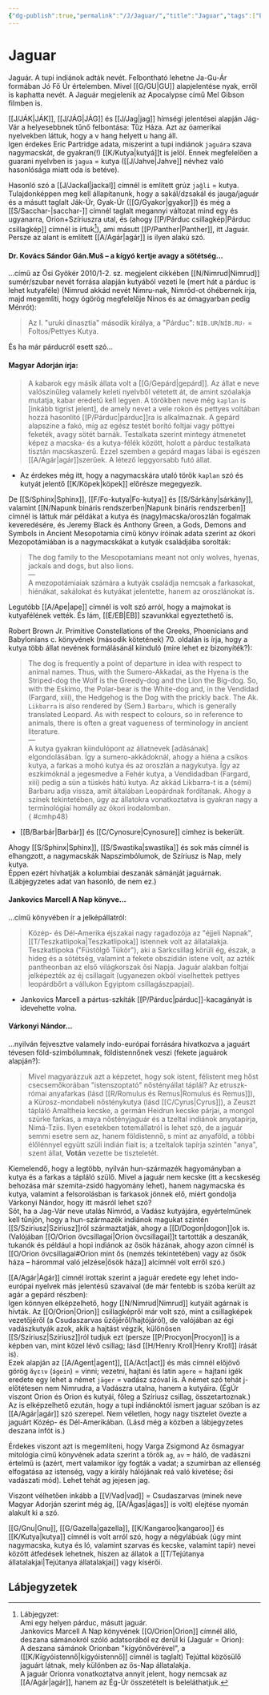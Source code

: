 ```yaml
---
{"dg-publish":true,"permalink":"/J/Jaguar/","title":"Jaguar","tags":["Englishtexttranslated"],"created":"2023-11-05T10:32","updated":"2025-09-28T21:28"}
---
```



# Jaguar

Jaguár. A tupi indiánok adták nevét. Felbontható lehetne Ja-Gu-Ár formában Jó Fő Úr értelemben. Mivel [[G/GU\|GU]] alapjelentése nyak, erről is kaphatta nevét. A Jaguár megjelenik az Apocalypse című Mel Gibson filmben is.  

[[J/JÁK\|JÁK]], [[J/JÁG\|JÁG]] és [[J/Jag\|jag]] hímségi jelentései alapján Jág-Vár a helyesebbnek tűnő felbontása: Tűz Háza. Azt az óamerikai nyelvekben láttuk, hogy a v hang helyett u hang áll.  
Igen érdekes Eric Partridge adata, miszerint a tupi indiánok `jaguára` szava nagymacskát, de gyakran(!) [[K/Kutya\|kutyá]]t is jelöl. Ennek megfelelően a guarani nyelvben is `jagua` = kutya ([[J/Jahve\|Jahve]] névhez való hasonlósága miatt oda is betéve).  

Hasonló szó a [[J/Jackal\|jackal]] címnél is említett grúz `jaĝli` = kutya. Tulajdonképpen meg kell állapítanunk, hogy a sakál/dzsakál és jauga/jaguár és a másutt taglalt Ják-Úr, Gyak-Úr ([[G/Gyakor\|gyakor]]) és még a [[S/Sacchar-\|sacchar-]] címnél taglalt megannyi változat mind egy és ugyanarra, Orion+Szíriuszra utal, és (ahogy [[P/Párduc csillagkép\|Párduc csillagkép]] címnél is írtuk[^1]), ami másutt [[P/Panther\|Panther]], itt Jaguár. Persze az alant is említett [[A/Agár\|agár]] is ilyen alakú szó.  

#### Dr. Kovács Sándor Gán.Muš – a kígyó kertje avagy a sötétség...

...című az Ősi Gyökér 2010/1-2. sz. megjelent cikkében [[N/Nimrud\|Nimrud]] sumér/szubar nevét forrása alapján kutyából vezeti le (mert hát a párduc is lehet kutyaféle) (Nimrud akkád nevét Nimru-nak, Nimrôd-ot óhébernek írja, majd megemlíti, hogy ógörög megfelelője Ninos és az ómagyarban pedig Ménrót):  
> Az I. "uruki dinasztia" második királya, a "Párduc": `NÍB.UR`/`NÍB.RU₇` = Foltos/Pettyes Kutya.  

És ha már párducról esett szó...  

#### Magyar Adorján írja:  

> A kabarok egy másik állata volt a [[G/Gepárd\|gepárd]]. Az állat e neve valószínűleg valamely keleti nyelvből vétetett át, de amint szóalakja mutatja, kabar eredetű kell legyen. A törökben neve még `kaplan` is \[inkább tigrist jelent\], de amely nevet a vele rokon és pettyes voltában hozzá hasonlító [[P/Párduc\|párduc]]ra is alkalmaznak. A gepárd alapszíne a fakó, míg az egész testét borító foltjai vagy pöttyei feketék, avagy sötét barnák. Testalkata szerint mintegy átmenetet képez a macska- és a kutya-félék között, holott a párduc testalkata tisztán macskaszerű. Ezzel szemben a gepárd magas lábai is egészen [[A/Agár\|agár]]szerűek. A létező leggyorsabb futó állat.  
- Az érdekes még itt, hogy a nagymacskára utaló török `kaplan` szó és kutyát jelentő [[K/Köpek\|köpek]] előrésze megegyezik.  

De [[S/Sphinx\|Sphinx]], [[F/Fo-kutya\|Fo-kutya]] és [[S/Sárkány\|sárkány]], valamint [[N/Napunk bináris rendszerben\|Napunk bináris rendszerben]] címnél is láttuk már példákat a kutya és (nagy)macska/oroszlán fogalmak keveredésére, és Jeremy Black és Anthony Green, a Gods, Demons and Symbols in Ancient Mesopotamia című könyv íróinak adata szerint az ókori Mezopotámiában is a nagymacskákat a kutyák családjába sorolták:  
> The dog family to the Mesopotamians meant not only wolves, hyenas, jackals and dogs, but also lions.  
> —  
> A mezopotámiaiak számára a kutyák családja nemcsak a farkasokat, hiénákat, sakálokat és kutyákat jelentette, hanem az oroszlánokat is.  

Legutóbb [[A/Ape\|ape]] címnél is volt szó arról, hogy a majmokat is kutyafélének vették. És lám, [[E/EB\|EB]] szavunkkal egyeztethető is.  

Robert Brown Jr. Primitive Constellations of the Greeks, Phoenicians and Babylonians c. könyvének (második kötetének) 70. oldalán is írja, hogy a kutya több állat nevének formálásánál kiinduló (mire lehet ez bizonyíték?):  
> The dog is frequently a point of departure in idea with respect to animal names. Thus, with the Sumero-Akkadai, as the Hyena is the Striped-dog the Wolf is the Greedy-dog and the Lion the Big-dog. So, with the Eskimo, the Polar-bear is the White-dog and, in the Vendidad (Fargard, xiii), the Hedgehog is the Dog with the prickly back. The Ak. `Likbarra` is also rendered by (Sem.) `Barbaru`, which is generally translated Leopard. As with respect to colours, so in reference to animals, there is often a great vagueness of terminology in ancient literature.  
> —  
> A kutya gyakran kiindulópont az állatnevek \[adásának\] elgondolásában. Így a sumero-akkádoknál, ahogy a hiéna a csíkos kutya, a farkas a mohó kutya és az oroszlán a nagykutya. Így az eszkimóknál a jegesmedve a Fehér kutya, a Vendidadban (Fargard, xiii) pedig a sün a tüskés hátú kutya. Az akkád Likbarra-t is a (sémi) Barbaru adja vissza, amit általában Leopárdnak fordítanak. Ahogy a színek tekintetében, úgy az állatokra vonatkoztatva is gyakran nagy a terminológiai homály az ókori irodalomban.  { #cmhp48}


- [[B/Barbár\|Barbár]] és [[C/Cynosure\|Cynosure]] címhez is bekerült.

Ahogy [[S/Sphinx\|Sphinx]], [[S/Swastika\|swastika]] és sok más címnél is elhangzott, a nagymacskák Napszimbólumok, de Szíriusz is Nap, mely kutya.  
Éppen ezért hívhatják a kolumbiai deszanák sámánját jaguárnak. (Lábjegyzetes adat van hasonló, de nem ez.)  

#### Jankovics Marcell A Nap könyve...

...című könyvében ír a jelképállatról:  
> Közép- és Dél-Amerika éjszakai nagy ragadozója az "éjjeli Napnak", [[T/Teszkatlipoka\|Teszkatlipoka]] istennek volt az állatalakja. Teszkatlipoka ("Füstölgő Tükör"), aki a Sarkcsillag körüli ég, észak, a hideg és a sötétség, valamint a fekete obszidián istene volt, az azték pantheonban az első világkorszak ősi Napja. Jaguár alakban foltjai jelképezték az éj csillagait (ugyanezen okból viselhettek pettyes leopárdbőrt a vállukon Egyiptom csillagászpapjai).  
- Jankovics Marcell a pártus-szkíták [[P/Párduc\|párduc]]-kacagányát is idevehette volna.  

#### Várkonyi Nándor...

...nyilván fejvesztve valamely indo-európai forrására hivatkozva a jaguárt tévesen föld-szimbólumnak, földistennőnek veszi (fekete jaguárok alapján?):  
> Mivel magyarázzuk azt a képzetet, hogy sok istent, félistent meg hőst csecsemőkorában "istenszoptató" nőstényállat táplál? Az etruszk-római anyafarkas (lásd [[R/Romulus és Remus\|Romulus és Remus]]), a Kürosz-mondabeli nősténykutya (lásd [[C/Cyrus\|Cyrus]]), a Zeuszt tápláló Amaltheia kecske, a germán Heidrun kecske párjai, a mongol szürke farkas, a maya nőstényjaguár és a tzeltal indiánok anyatapírja, Nimá-Tziis. Ilyen esetekben totemállatról is lehet szó, de a jaguár semmi esetre sem az, hanem földistennő, s mint az anyaföld, a többi élőlénnyel együtt szüli indián fiait is; a tzeltalok tapírja szintén "anya", szent állat, **Votán** vezette be tiszteletét.  

Kiemelendő, hogy a legtöbb, nyilván hun-származék hagyományban a kutya és a farkas a tápláló szülő. Mivel a jaguár nem kecske (itt a kecskeség behozása már szemita-zsidó hagyomány lehet), hanem nagymacska és kutya, valamint a felsorolásban is farkasok jönnek elő, miért gondolja Várkonyi Nándor, hogy itt másról lehet szó?  
Sőt, ha a Jag-Vár neve utalás Nimród, a Vadász kutyájára, egyértelműnek kell tűnjön, hogy a hun-származék indiánok magukat szintén [[S/Szíriusz\|Szíriusz]]ról származtatják, ahogy a [[D/Dogon\|dogon]]ok is. (Valójában [[O/Orion övcsillagai\|Orion övcsillagai]]t tartották a deszanák, tukanók és például a hopi indiánok az ősök házának, ahogy azon címnél is [[O/Orion övcsillagai#Orion mint ős (nemzés tekintetében) vagy az ősök háza – hárommal való jelzése\|ősök háza]] alcímnél volt erről szó.)  

[[A/Agár\|Agár]] címnél írottak szerint a jaguár eredete egy lehet indo-európai nyelvek más jelentésű szavaival (de már fentebb is szóba került az agár a gepárd részben):  
Igen könnyen elképzelhető, hogy [[N/Nimrud\|Nimrud]] kutyáit agárnak is hívták. Az [[O/Orion\|Orion]] csillagképről már volt szó, mint a csillagképek vezetőjéről (a Csudaszarvas űzőjéről/hajtójáról), de valójában az égi vadászkutyák azok, akik a hajtást végzik, különösen [[S/Szíriusz\|Szíriusz]]ról tudjuk ezt (persze [[P/Procyon\|Procyon]] is a képben van, mint közel lévő csillag; lásd [[H/Henry Kroll\|Henry Kroll]] írását is).  
Ezek alapján az [[A/Agent\|agent]], [[A/Act\|act]] és más címnél előjövő görög `ἄγειν` (`ágein`) = vinni; vezetni, hajtani és latin `agere` = hajtani igék eredete egy lehet a német `jäger` = vadász szóval is. A német szó tehát j-előtétesen nem Nimrudra, a Vadászra utalna, hanem a kutyáira. (ÉgÚr viszont Orion és Orion és kutyái, főleg a Szíriusz csillag, összetartoznak.)  
Az is elképzelhető ezután, hogy a tupi indiánoktól ismert jaguar szóban is az [[A/Agár\|agár]] szó szerepel. Nem véletlen, hogy nagy tisztelet övezte a jaguárt Közép- és Dél-Amerikában. (Lásd még a közben a lábjegyzetes deszana infót is.)  

Érdekes viszont azt is megemlíteni, hogy Varga Zsigmond Az ősmagyar mitológia című könyvének adata szerint a török `ag`, `av` = háló, de vadászni értelmű is (azért, mert valamikor így fogták a vadat; a szumirban az ellenség elfogatása az istenség, vagy a király hálójának reá való kivetése; ősi vadászati mód). Lehet tehát ag jejesen jag.

Viszont vélhetően inkább a [[V/Vad\|vad]] = Csudaszarvas (minek neve Magyar Adorján szerint még ág, [[A/Ágas\|ágas]] is volt) elejtése nyomán alakult ki a szó.  

[[G/Gnu\|Gnu]], [[G/Gazella\|gazella]], [[K/Kangaroo\|kangaroo]] és [[K/Kutya\|kutya]] címnél is volt arról szó, hogy a négylábúak (úgy mint nagymacska, kutya és ló, valamint szarvas és kecske, valamint tapír) nevei között átfedések lehetnek, hiszen az állatok a [[T/Tejútanya állatalakjai\|Tejútanya állatalakjai]] vagy kísérői.  


## Lábjegyzetek

[^1]: Lábjegyzet:  
Ami egy helyen párduc, másutt jaguár.  
Jankovics Marcell A Nap könyvének [[O/Orion\|Orion]] címnél álló, deszana sámánokról szóló adatsorából ez derül ki (Jaguár = Orion):  
A deszana sámánok Orionban "kígyónővérével", a ([[K/Kígyóistennő\|kígyóistennő]] címnél is taglalt) Tejúttal közösülő jaguárt látnak, mely különben az ős-Nap állatalakja.  
A jaguár Orionra vonatkoztatva annyit jelent, hogy nemcsak az [[A/Agár\|agár]], hanem az Ég-Úr összetételt is beleláthatjuk.  